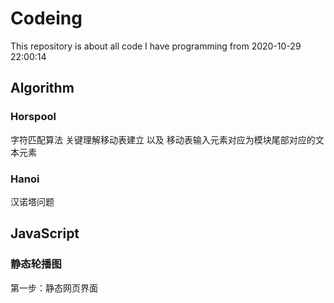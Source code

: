 # Codeing
This repository is about all code I have programming from 2020-10-29 22:00:14 

## Algorithm

### Horspool
字符匹配算法 关键理解移动表建立 以及 移动表输入元素对应为模块尾部对应的文本元素
### Hanoi
汉诺塔问题
## JavaScript

### 静态轮播图
第一步：静态网页界面

